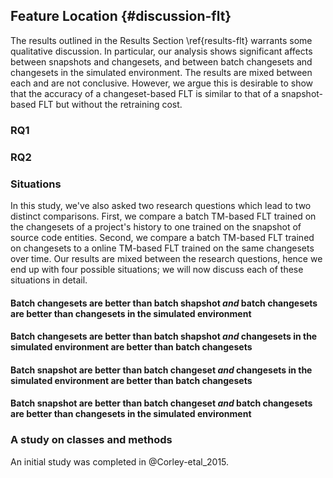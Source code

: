 ## Feature Location {#discussion-flt}

The results outlined in the Results Section \ref{results-flt} warrants some
qualitative discussion.  In particular, our analysis shows significant affects
between snapshots and changesets, and between batch changesets and changesets
in the simulated environment.  The results are mixed between each and are not
conclusive.  However, we argue this is desirable to show that the accuracy of a
changeset-based FLT is similar to that of a snapshot-based FLT but without the
retraining cost.


### RQ1


### RQ2


### Situations


In this study, we've also asked two research questions which lead to two
distinct comparisons.  First, we compare a batch TM-based FLT trained on the
changesets of a project's history to one trained on the snapshot of source code
entities.  Second, we compare a batch TM-based FLT trained on changesets to a
online TM-based FLT trained on the same changesets over time.  Our results are
mixed between the research questions, hence we end up with four possible
situations; we will now discuss each of these situations in detail.


#### Batch changesets are better than batch shapshot *and* batch changesets are better than changesets in the simulated environment

#### Batch changesets are better than batch shapshot *and* changesets in the simulated environment are better than batch changesets

#### Batch snapshot are better than batch changeset *and* changesets in the simulated environment are better than batch changesets

#### Batch snapshot are better than batch changeset *and* batch changesets are better than changesets in the simulated environment


### A study on classes and methods

An initial study was completed in @Corley-etal_2015.
